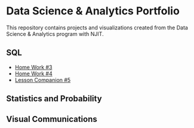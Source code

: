 # Data Science & Analytics Portfolio

This repository contains projects and visualizations created from the Data Science & Analytics program with NJIT.


## SQL
* [Home Work #3 ](https://github.com/fbrinadze/NJIT-Data-Science-Bootcamp/blob/main/CLASS_WORK_MODULE3-1.sql)
* [Home Work #4 ](https://github.com/fbrinadze/NJIT-Data-Science-Bootcamp/blob/main/class_4_hw.sql)
* [Lesson Companion #5](https://github.com/fbrinadze/NJIT-Data-Science-Bootcamp/blob/main/Module_5.sql)

## Statistics and Probability


## Visual Communications

